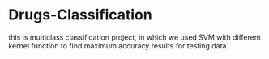 # Drugs-Classification
this is multiclass classification project, in which we used SVM with different kernel function to find maximum accuracy results for testing data.
